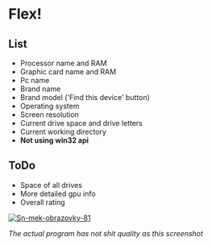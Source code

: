 # Flex!
## List
- Processor name and RAM
- Graphic card name and RAM
- Pc name
- Brand name
- Brand model ('Find this device' button)
- Operating system
- Screen resolution
- Current drive space and drive letters
- Current working directory
- __Not using win32 api__
## ToDo
- Space of all drives
- More detailed gpu info
- Overall rating

<a href="https://ibb.co/HNtKDPw"><img src="https://i.ibb.co/28vF7MV/Sn-mek-obrazovky-81.png" alt="Sn-mek-obrazovky-81" border="0"></a>

_The actual program has not shit quality as this screenshot_
